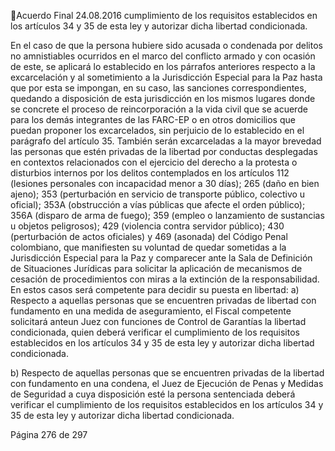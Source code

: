 Acuerdo Final 
24.08.2016 
cumplimiento de los requisitos establecidos en los artículos 34 y 35 de esta ley y autorizar dicha libertad 
condicionada. 
 
En el caso de que la persona hubiere sido acusada o condenada por delitos no amnistiables ocurridos en 
el marco del conflicto armado y con ocasión de este, se aplicará lo establecido en los párrafos anteriores 
respecto a la excarcelación y al sometimiento a la Jurisdicción Especial para la Paz hasta que por esta se 
impongan, en su caso, las sanciones correspondientes, quedando a disposición de esta jurisdicción en los 
mismos lugares donde se concrete el proceso de reincorporación a la vida civil que se acuerde para los 
demás  integrantes  de  las  FARC-EP  o  en  otros  domicilios  que  puedan  proponer  los  excarcelados,  sin 
perjuicio de lo establecido en el parágrafo del artículo 35. 
También  serán  excarceladas  a  la  mayor  brevedad  las  personas  que  estén  privadas  de  la  libertad  por 
conductas desplegadas en contextos relacionados con el ejercicio del derecho a la protesta o disturbios 
internos por los delitos contemplados en los artículos 112 (lesiones personales con incapacidad menor a 
30 días); 265 (daño en bien ajeno); 353 (perturbación en servicio de transporte público, colectivo u oficial); 
353A  (obstrucción  a  vías  públicas  que  afecte  el  orden  público);  356A  (disparo  de  arma  de  fuego);  359 
(empleo o lanzamiento de sustancias u objetos peligrosos); 429 (violencia contra servidor público); 430 
(perturbación  de  actos  oficiales)  y  469  (asonada)  del  Código  Penal  colombiano,  que  manifiesten  su 
voluntad de quedar sometidas a la Jurisdicción Especial para la Paz y comparecer ante la Sala de Definición 
de Situaciones Jurídicas para solicitar la aplicación de mecanismos de cesación de procedimientos con 
miras  a  la  extinción  de  la  responsabilidad.  En  estos  casos  será  competente  para  decidir  su  puesta  en 
libertad: 
a) Respecto  a  aquellas  personas  que  se  encuentren  privadas  de  libertad  con  fundamento  en  una 
medida de aseguramiento, el Fiscal competente solicitará anteun Juez con funciones de Control 
de Garantías la libertad condicionada, quien deberá verificar el cumplimiento de los requisitos 
establecidos en los artículos 34 y 35 de esta ley y autorizar dicha libertad condicionada. 
 
b) Respecto de aquellas personas que se encuentren privadas de la libertad con fundamento en una 
condena, el Juez de Ejecución de Penas y Medidas de Seguridad a cuya disposición esté la persona 
sentenciada deberá verificar el cumplimiento de los requisitos establecidos en los artículos 34 y 
35 de esta ley y autorizar dicha libertad condicionada. 
 
Página 276 de 297 
 

